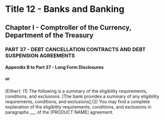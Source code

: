 
# Title 12 - Banks and Banking
## Chapter I - Comptroller of the Currency, Department of the Treasury
### PART 37 - DEBT CANCELLATION CONTRACTS AND DEBT SUSPENSION AGREEMENTS
#### Appendix B to Part 37 - Long Form Disclosures
##### or

[Either]: (1) The following is a summary of the eligibility requirements, conditions, and exclusions. [The bank provides a summary of any eligibility requirements, conditions, and exclusions];(2) You may find a complete explanation of the eligibility requirements, conditions, and exclusions in paragraphs ___ of the [PRODUCT NAME] agreement.
